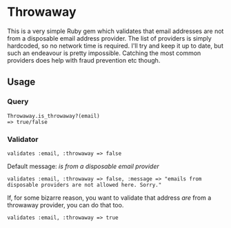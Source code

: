 # Throwaway

This is a very simple Ruby gem which validates that email addresses are not from a disposable email address provider. The list of providers is simply hardcoded, so no network time is required. I'll try and keep it up to date, but such an endeavour is pretty impossible. Catching the most common providers does help with fraud prevention etc though.


## Usage

### Query

	Throwaway.is_throwaway?(email)
	=> true/false

### Validator

	validates :email, :throwaway => false

Default message: *is from a disposable email provider*

	validates :email, :throwaway => false, :message => "emails from disposable providers are not allowed here. Sorry."

 If, for some bizarre reason, you want to validate that address *are* from a throwaway provider, you can do that too.

	validates :email, :throwaway => true
